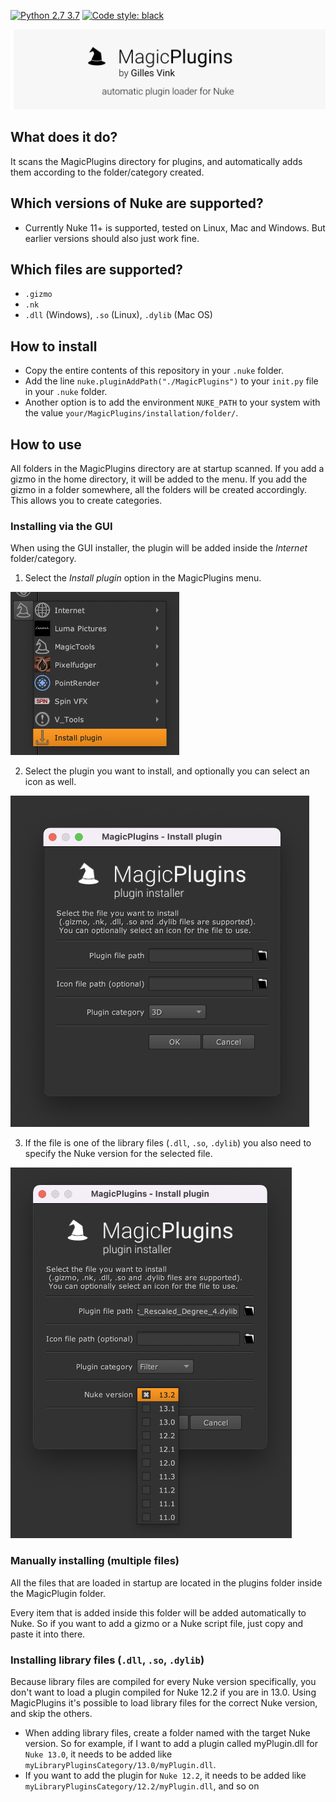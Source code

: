 [![Python 2.7 3.7](https://img.shields.io/badge/python-2.7%20%7C%203.7-blue.svg)](https://www.python.org/)
[![Code style: black](https://img.shields.io/badge/code%20style-black-000000.svg)](https://github.com/psf/black)

![MagicPlugins, automatic plugin loader for Nuke](/MagicPlugins/resources/MagicPlugins.png)

## What does it do?
It scans the MagicPlugins directory for plugins, and automatically adds them according to the folder/category created.

## Which versions of Nuke are supported?
* Currently Nuke 11+ is supported, tested on Linux, Mac and Windows. But earlier versions should also just work fine.

## Which files are supported?
* `.gizmo`
* `.nk` 
* `.dll` (Windows), `.so` (Linux), `.dylib` (Mac OS)

## How to install
* Copy the entire contents of this repository in your `.nuke` folder.
* Add the line 
`nuke.pluginAddPath("./MagicPlugins")`
to your `init.py` file in your `.nuke` folder.
* Another option is to add the environment `NUKE_PATH` to your system with the value `your/MagicPlugins/installation/folder/`.

## How to use
All folders in the MagicPlugins directory are at startup scanned. If you add a gizmo in the home directory, it will be added to the menu. If you add the gizmo in a folder somewhere, all the folders will be created accordingly. This allows you to create categories.

### Installing via the GUI
When using the GUI installer, the plugin will be added inside the <i>Internet</i> folder/category.

1. Select the <i>Install plugin</i> option in the MagicPlugins menu.

![The option in the menu](/MagicPlugins/resources/installing_plugin_menu.png)

2. Select the plugin you want to install, and optionally you can select an icon as well.

![MagicPlugin installer](/MagicPlugins/resources/installing_plugin_ui.png)

3. If the file is one of the library files (`.dll`, `.so`, `.dylib`) you also need to specify the Nuke version for the selected file.

![MagicPlugin install library file](/MagicPlugins/resources/installing_plugin_library.png)


### Manually installing (multiple files)
All the files that are loaded in startup are located in the plugins folder inside the MagicPlugin folder. 

Every item that is added inside this folder will be added automatically to Nuke. So if you want to add a gizmo or a Nuke script file, just copy and paste it into there.

### Installing library files (`.dll`, `.so`, `.dylib`)
Because library files are compiled for every Nuke version specifically, you don't want to load a plugin compiled for Nuke 12.2 if you are in 13.0. Using MagicPlugins it's possible to load library files for the correct Nuke version, and skip the others. 
* When adding library files, create a folder named with the target Nuke version. So for example, if I want to add a plugin called myPlugin.dll for `Nuke 13.0`, it needs to be added like `myLibraryPluginsCategory/13.0/myPlugin.dll`.
* If you want to add the plugin for `Nuke 12.2`, it needs to be added like `myLibraryPluginsCategory/12.2/myPlugin.dll`, and so on
